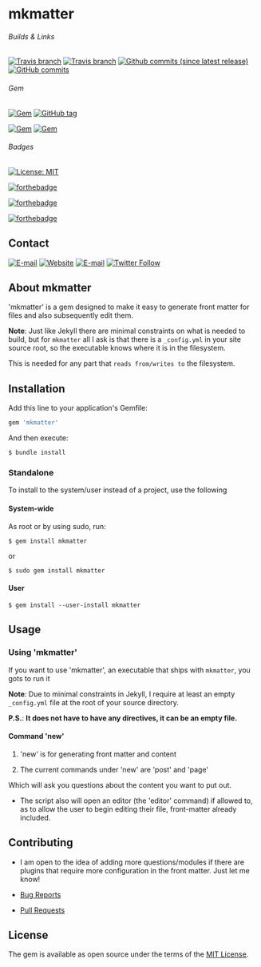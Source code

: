 # mkmatter

###### Builds & Links
[![Travis branch](https://img.shields.io/travis/IotaSpencer/mkmatter/dev.svg?style=for-the-badge)](https://travis-ci.org/IotaSpencer/mkmatter)
[![Travis branch](https://img.shields.io/travis/IotaSpencer/mkmatter/master.svg?style=for-the-badge)](https://travis-ci.org/IotaSpencer/mkmatter)
[![Github commits (since latest release)](https://img.shields.io/github/commits-since/IotaSpencer/mkmatter/latest.svg?style=for-the-badge)]()
[![GitHub commits](https://img.shields.io/github/commits-since/IotaSpencer/mkmatter/3.0.27.svg?style=for-the-badge)]()

###### Gem
[![Gem](https://img.shields.io/gem/v/mkmatter.svg?style=for-the-badge)](https://rubygems.org/gems/mkmatter)
[![GitHub tag](https://img.shields.io/github/tag/IotaSpencer/mkmatter.svg?style=for-the-badge)](https://github.com/IotaSpencer/mkmatter/tree/v3.0.27)


[![Gem](https://img.shields.io/gem/dt/mkmatter.svg?style=for-the-badge)](https://rubygems.org/gems/mkmatter)
[![Gem](https://img.shields.io/gem/dtv/mkmatter.svg?style=for-the-badge)](https://rubygems.org/gems/mkmatter)


###### Badges

[![License: MIT](https://img.shields.io/badge/License-MIT-yellow.svg?style=for-the-badge)](https://opensource.org/licenses/MIT)

[![forthebadge](https://forthebadge.com/images/badges/uses-badges.svg)](https://forthebadge.com)

[![forthebadge](https://forthebadge.com/images/badges/built-with-love.svg)](https://forthebadge.com)

[![forthebadge](https://forthebadge.com/images/badges/uses-git.svg)](https://forthebadge.com)



## Contact

[![E-mail](https://img.shields.io/badge/Email-Me-green.svg?style=for-the-badge)](mailto:me@iotaspencer.me)
[![Website](https://img.shields.io/website-up-down-green-red/https/iotaspencer.me.svg?label=My%20Site%20-%20IotaSpencer%2Eme&style=for-the-badge)](https://iotaspencer.me)
[![E-mail](https://img.shields.io/badge/mkmatter%20on%20IotaSpencer%2eme-Project-green.svg?style=for-the-badge)](https://iotaspencer.me/projects/mkmatter)
[![Twitter Follow](https://img.shields.io/twitter/follow/IotaEcode.svg?label=Follow%20Me%20on%20Twitter&style=for-the-badge)](https://twitter.com/IotaEcode)

## About mkmatter

'mkmatter' is a gem designed to make it easy to generate front matter for files and also subsequently edit them.

**Note**: Just like Jekyll there are minimal constraints on what is needed to build, but for `mkmatter` all I ask is that there is a `_config.yml` in your site source root, so the executable knows where it is in the filesystem.

This is needed for any part that `reads from/writes to` the filesystem.

## Installation

Add this line to your application's Gemfile:

```ruby
gem 'mkmatter'
```

And then execute:

    $ bundle install

### Standalone

To install to the system/user instead of a project, use the following

#### System-wide
As root or by using sudo, run:

```$ gem install mkmatter```

or

```$ sudo gem install mkmatter```

#### User

```$ gem install --user-install mkmatter```

## Usage

### Using 'mkmatter'

If you want to use 'mkmatter', an executable that ships with `mkmatter`, you gots to run it

**Note**: Due to minimal constraints in Jekyll, I require at least an empty `_config.yml` file at the root of your source directory. 

**P.S.**: **It does not have to have any directives, it can be an empty file.**

#### Command 'new'

 1. 'new' is for generating front matter and content
 
 1. The current commands under 'new' are 'post' and 'page'
 
Which will ask you questions about the content you want to put out. 
* The script also will open an editor (the 'editor' command) if allowed to, as to allow the user to begin editing their file, front-matter already included.

## Contributing

* I am open to the idea of adding more questions/modules if there are plugins that require more configuration in the front matter. Just let me know!

* [Bug Reports](https://github.com/IotaSpencer/mkmatter/issues)
* [Pull Requests](https://github.com/IotaSpencer/mkmatter/pulls)

<!--
**Tutorial**: [mkmatter Tutorial on IotaSpencer.me](https://iotaspencer.me/2018-02-XX-mkmatter-tutorial)
-->

## License

The gem is available as open source under the terms of the [MIT License](https://opensource.org/licenses/MIT).
